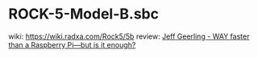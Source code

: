 # ROCK-5-Model-B.sbc
wiki: https://wiki.radxa.com/Rock5/5b review: [Jeff Geerling - WAY faster than a Raspberry Pi—but is it enough?](https://youtu.be/CxD_0q8tAdc)
